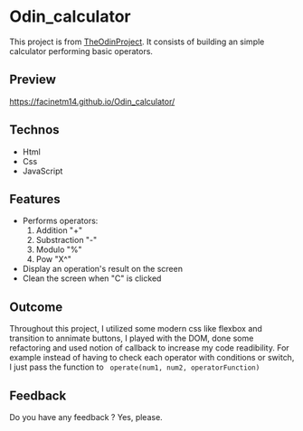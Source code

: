 # Odin_calculator
This project is from <a href="https://www.theodinproject.com/">TheOdinProject</a>.  It consists of building an simple calculator performing basic operators.

## Preview
https://facinetm14.github.io/Odin_calculator/

## Technos
<ul>
  <li>Html</li>
  <li>Css</li>
  <li>JavaScript</li>
</ul>

## Features
<ul>
  <li>
    Performs operators:
    <ol>
      <li>Addition "+" </li>
      <li>Substraction "-" </li>
      <li>Modulo "%" </li>
      <li>Pow "X^" </li>
    </ol>
  </li>
  <li>Display an operation's result on the screen </li>
  <li>Clean the screen when "C" is clicked </li>
</ul>

## Outcome
Throughout this project, I utilized some modern css like flexbox and transition to annimate buttons, I played with the DOM, done some refactoring and used notion of callback
to increase my code readibility. For example instead of having to check each operator with conditions or switch, I just pass the function to ``` operate(num1, num2, operatorFunction)``` 

## Feedback
Do you have any feedback ? Yes, please.
